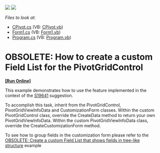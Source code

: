 <!-- default badges list -->
[![](https://img.shields.io/badge/Open_in_DevExpress_Support_Center-FF7200?style=flat-square&logo=DevExpress&logoColor=white)](https://supportcenter.devexpress.com/ticket/details/E1834)
[![](https://img.shields.io/badge/📖_How_to_use_DevExpress_Examples-e9f6fc?style=flat-square)](https://docs.devexpress.com/GeneralInformation/403183)
<!-- default badges end -->
<!-- default file list -->
*Files to look at*:

* [CPivot.cs](./CS/WindowsApplication4/CPivot.cs) (VB: [CPivot.vb](./VB/WindowsApplication4/CPivot.vb))
* [Form1.cs](./CS/WindowsApplication4/Form1.cs) (VB: [Form1.vb](./VB/WindowsApplication4/Form1.vb))
* [Program.cs](./CS/WindowsApplication4/Program.cs) (VB: [Program.vb](./VB/WindowsApplication4/Program.vb))
<!-- default file list end -->
# OBSOLETE: How to create a custom Field List for the PivotGridControl
<!-- run online -->
**[[Run Online]](https://codecentral.devexpress.com/e1834)**
<!-- run online end -->


<p>This example demonstrates how to use the feature implemented in the context of the <a href="https://www.devexpress.com/Support/Center/p/S19641">S19641</a> suggestion.</p><p>To accomplish this task, inherit from the PivotGridControl, PivotGridViewInfoData and CustomizationForm classes. Within the custom PivotGridControl class, override the CreateData method to return your own PivotGridViewInfoData. Within the custom PivotGridViewInfoData class, override the CreateCustomizationForm method.</p><p>To see how to group fields in the customization form please refer to the <a href="https://www.devexpress.com/Support/Center/p/E1835">OBSOLETE: Create a custom Field List that shows fields in tree-like structure</a> example</p><p></p>

<br/>


